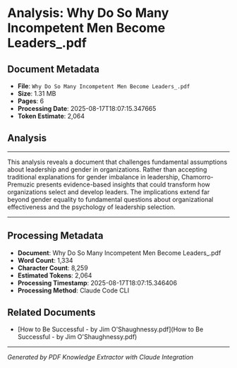 # Analysis: Why Do So Many Incompetent Men Become Leaders_.pdf

## Document Metadata
- **File**: `Why Do So Many Incompetent Men Become Leaders_.pdf`
- **Size**: 1.31 MB
- **Pages**: 6
- **Processing Date**: 2025-08-17T18:07:15.347665
- **Token Estimate**: 2,064

## Analysis

---

This analysis reveals a document that challenges fundamental assumptions about leadership and gender in organizations. Rather than accepting traditional explanations for gender imbalance in leadership, Chamorro-Premuzic presents evidence-based insights that could transform how organizations select and develop leaders. The implications extend far beyond gender equality to fundamental questions about organizational effectiveness and the psychology of leadership selection.

---

## Processing Metadata
- **Document**: Why Do So Many Incompetent Men Become Leaders_.pdf
- **Word Count**: 1,334
- **Character Count**: 8,259
- **Estimated Tokens**: 2,064
- **Processing Timestamp**: 2025-08-17T18:07:15.346406
- **Processing Method**: Claude Code CLI

## Related Documents

- [How to Be Successful - by Jim O'Shaughnessy.pdf](How to Be Successful - by Jim O'Shaughnessy.pdf)

---
*Generated by PDF Knowledge Extractor with Claude Integration*